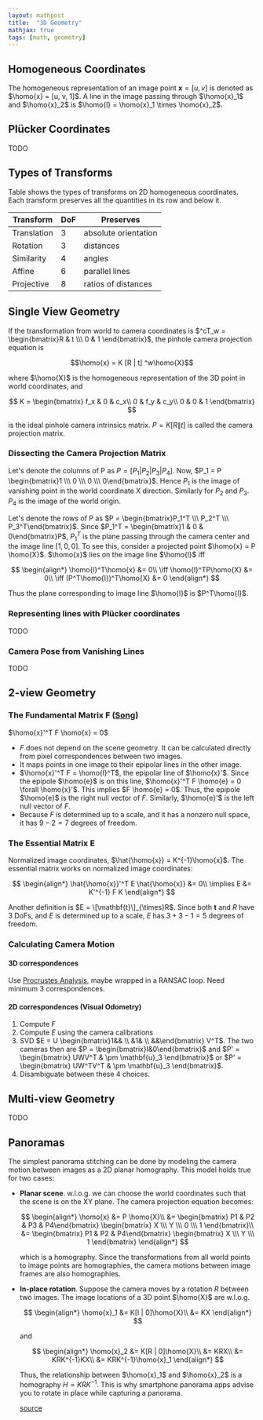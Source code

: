 ```yaml
---
layout: mathpost
title:  "3D Geometry"
mathjax: true
tags: [math, geometry]
---
```

## Homogeneous Coordinates
The homogeneous representation of an image point $\mathbf{x} = [u, v]$ is denoted as $\homo{x} = [u, v, 1]$. A line in the image passing through $\homo{x}_1$ and $\homo{x}_2$ is $\homo{l} = \homo{x}_1 \times \homo{x}_2$.

## Pl&uuml;cker Coordinates
TODO

## Types of Transforms

Table shows the types of transforms on 2D homogeneous coordinates. Each transform preserves all the quantities in its row and below it.

| Transform   | DoF | Preserves            |
|-------------|-----|----------------------|
| Translation | 3   | absolute orientation |
| Rotation    | 3   | distances            |
| Similarity  | 4   | angles               |
| Affine      | 6   | parallel lines       |
| Projective  | 8   | ratios of distances  |

## Single View Geometry

If the transformation from world to camera coordinates is $^cT_w = \begin{bmatrix}R & t \\\ 0 & 1 \end{bmatrix}$, the pinhole camera projection equation is

$$\homo{x} = K [R | t] ^w\homo{X}$$

where $\homo{X}$ is the homogeneous representation of the 3D point in world coordinates, and

$$
K = \begin{bmatrix}
f_x & 0   & c_x\\
0   & f_y & c_y\\
0   & 0   & 1
\end{bmatrix}
$$

is the ideal pinhole camera intrinsics matrix. $P = K[R \| t]$ is called the camera projection matrix.

### Dissecting the Camera Projection Matrix
Let's denote the columns of P as $P = [P_1 | P_2 | P_3 | P_4]$. Now, $P_1 = P \begin{bmatrix}1 \\\ 0 \\\ 0 \\\ 0\end{bmatrix}$. Hence $P_1$ is the image of vanishing point in the world
coordinate X direction. Similarly for $P_2$ and $P_3$. $P_4$ is the image of the world origin.

Let's denote the rows of P as $P = \begin{bmatrix}P_1^T \\\ P_2^T \\\ P_3^T\end{bmatrix}$. Since $P_1^T = \begin{bmatrix}1 & 0 & 0\end{bmatrix}P$, $P_1^T$ is the plane passing 
through the camera center and the image line $[1, 0, 0]$. To see this, consider a projected point $\homo{x} = P \homo{X}$. $\homo{x}$ lies on the image line $\homo{l}$ iff

$$
\begin{align*}
\homo{l}^T\homo{x} &= 0\\
\iff \homo{l}^TP\homo{X} &= 0\\
\iff (P^T\homo{l})^T\homo{X} &= 0
\end{align*}
$$

Thus the plane corresponding to image line $\homo{l}$ is $P^T\homo{l}$.

### Representing lines with Pl&uuml;cker coordinates
TODO

### Camera Pose from Vanishing Lines
TODO

## 2-view Geometry
### The Fundamental Matrix F ([Song](https://www.youtube.com/watch?v=DgGV3l82NTk))
$\homo{x}'^T F \homo{x} = 0$

- $F$ does not depend on the scene geometry. It can be calculated directly from pixel correspondences between two images.
- It maps points in one image to their epipolar lines in the other image.
- $\homo{x}'^T F = \homo{l}^T$, the epipolar line of $\homo{x}'$. Since the epipole $\homo{e}$ is on this line, $\homo{x}'^T F \homo{e} = 0 \forall \homo{x}'$. This implies $F \homo{e} = 0$. Thus, the epipole $\homo{e}$ is the right null vector of $F$. Similarly, $\homo{e}'$ is the left null vector of $F$.
- Because $F$ is determined up to a scale, and it has a nonzero null space, it has $9-2=7$ degrees of freedom.

### The Essential Matrix E
Normalized image coordinates, $\hat{\homo{x}} = K^{-1}\homo{x}$. The essential matrix works on normalized image coordinates:

$$
\begin{align*}
\hat{\homo{x}}'^T E \hat{\homo{x}} &= 0\\
\implies E &= K'^{-1} F K
\end{align*}
$$

Another definition is $E = \[\mathbf{t}\]_{\times}R$. Since both $\mathbf{t}$ and $R$ have 3 DoFs, and $E$ is determined up to a scale, $E$ has $3 + 3 - 1 = 5$ degrees of freedom.

### Calculating Camera Motion

#### 3D correspondences
Use [Procrustes Analysis](https://en.wikipedia.org/wiki/Orthogonal_Procrustes_problem), maybe wrapped in a RANSAC loop. Need minimum 3 correspondences.

#### 2D correspondences (Visual Odometry)
1. Compute $F$
2. Compute $E$ using the camera calibrations
3. SVD $E = U \begin{bmatrix}1&& \\ &1& \\ &&\end{bmatrix} V^T$. The two cameras then are $P = \begin{bmatrix}I&0\end{bmatrix}$ and $P' = \begin{bmatrix} UWV^T & \pm \mathbf{u}_3 \end{bmatrix}$ or $P' = \begin{bmatrix} UW^TV^T & \pm \mathbf{u}_3 \end{bmatrix}$.
4. Disambiguate between these 4 choices.

## Multi-view Geometry
TODO

## Panoramas
The simplest panorama stitching can be done by modeling the camera motion between images as a 2D planar homography. This model holds true for two cases:
- **Planar scene**. w.l.o.g. we can choose the world coordinates such that the scene is on the XY plane. The camera projection equation becomes:
  
  $$
  \begin{align*}
  \homo{x}
  &= P \homo{X}\\
  &= \begin{bmatrix} P1 & P2 & P3 & P4\end{bmatrix} \begin{bmatrix} X \\\ Y \\\ 0 \\\ 1 \end{bmatrix}\\
  &= \begin{bmatrix} P1 & P2 & P4\end{bmatrix} \begin{bmatrix} X \\\ Y \\\ 1 \end{bmatrix}
  \end{align*}
  $$
  
  which is a homography. Since the transformations from all world points to image points are homographies, the camera motions between image frames are also homographies.

- **In-place rotation**. Suppose the camera moves by a rotation $R$ between two images. The image locations of a 3D point $\homo{X}$ are w.l.o.g.
  
  $$
  \begin{align*}
  \homo{x}_1
  &= K[I | 0]\homo{X}\\
  &= KX
  \end{align*}
  $$
  
  and
  
  $$
  \begin{align*}
  \homo{x}_2
  &= K[R | 0]\homo{X}\\
  &= KRX\\
  &= KRK^{-1}KX\\
  &= KRK^{-1}\homo{x}_1
  \end{align*}
  $$
  
  Thus, the relationship between $\homo{x}_1$ and $\homo{x}_2$ is a homography $H=KRK^{-1}$. This is why smartphone panorama apps advise you to rotate in place while capturing a panorama.
  
  [source](https://github.com/samarth-robo/blog/blob/gh-pages/_posts/2019-12-16-3d_geom.md)
